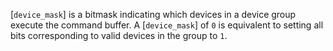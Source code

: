 [`device_mask`] is a bitmask indicating which devices in a device group
execute the command buffer.
A [`device_mask`] of `0` is equivalent to setting all bits
corresponding to valid devices in the group to `1`.